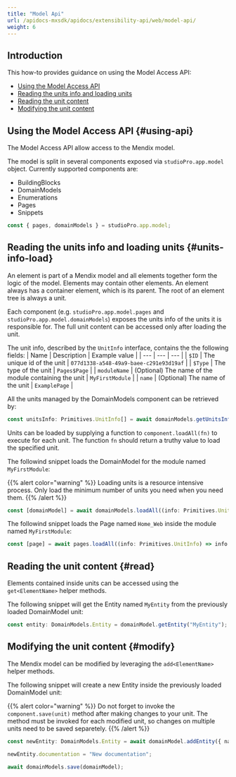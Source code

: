 ```yaml
---
title: "Model Api"
url: /apidocs-mxsdk/apidocs/extensibility-api/web/model-api/
weight: 6
---
```


## Introduction 

This how-to provides guidance on using the Model Access API:

* [Using the Model Access API](#using-api)
* [Reading the units info and loading units](#units-info-load)
* [Reading the unit content](#read)
* [Modifying the unit content](#modify)

## Using the Model Access API {#using-api}

The Model Access API allow access to the Mendix model.

The model is split in several components exposed via `studioPro.app.model` object. Currently supported components are:
* BuildingBlocks
* DomainModels
* Enumerations
* Pages
* Snippets

```ts
const { pages, domainModels } = studioPro.app.model;
```

## Reading the units info and loading units {#units-info-load}

An element is part of a Mendix model and all elements together form the logic of the model. Elements may contain other elements. An element always has a container element, which is its parent. The root of an element tree is always a unit.

Each component (e.g. `studioPro.app.model.pages` and `studioPro.app.model.domainModels`) exposes the units info of the units it is responsible for. The full unit content can be accessed only after loading the unit.

The unit info, described by the `UnitInfo` interface, contains the the following fields:
| Name | Description | Example value |
| --- | --- | --- |
| `$ID` | The unique id of the unit | `077d1338-a548-49a9-baee-c291e93d19af` |
| `$Type` | The type of the unit | `Pages$Page` |
| `moduleName` | (Optional) The name of the module containing the unit | `MyFirstModule` | 
| `name` | (Optional) The name of the unit | `ExamplePage` |

All the units managed by the DomainModels component can be retrieved by:

```ts
const unitsInfo: Primitives.UnitInfo[] = await domainModels.getUnitsInfo()
```

Units can be loaded by supplying a function to `component.loadAll(fn)` to execute for each unit. The function `fn` should return a truthy value to load the specified unit.

The followind snippet loads the DomainModel for the module named `MyFirstModule`:

{{% alert color="warning" %}}
Loading units is a resource intensive process. Only load the minimum number of units you need when you need them.
{{% /alert %}}

```ts
const [domainModel] = await domainModels.loadAll((info: Primitives.UnitInfo) => info.moduleName === 'MyFirstModule');
```
The followind snippet loads the Page named `Home_Web` inside the module named `MyFirstModule`:

```ts
const [page] = await pages.loadAll((info: Primitives.UnitInfo) => info.moduleName === 'MyFirstModule' && info.name === 'Home_Web')
```
## Reading the unit content {#read}

Elements contained inside units can be accessed using the `get<ElementName>` helper methods.

The following snippet will get the Entity named `MyEntity` from the previously loaded DomainModel unit:

```ts
const entity: DomainModels.Entity = domainModel.getEntity("MyEntity");
```

## Modifying the unit content {#modify}

The Mendix model can be modified by leveraging the `add<ElementName>` helper methods.

The following snippet will create a new Entity inside the previously loaded DomainModel unit:

{{% alert color="warning" %}}
Do not forget to invoke the `component.save(unit)` method after making changes to your unit. The method must be invoked for each modified unit, so changes on multiple units need to be saved separetely.
{{% /alert %}}

```ts
const newEntity: DomainModels.Entity = await domainModel.addEntity({ name: "NewEntity", attributes: [{ name: "MyAttribute", type: "AutoNumber" }]});

newEntity.documentation = "New documentation";

await domainModels.save(domainModel);
```

